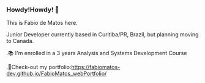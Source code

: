### Howdy!Howdy! 👋
This is Fabio de Matos here.

Junior Developer currently based in Curitiba/PR, Brazil, but planning moving to Canada.

.📚 I'm enrolled in a 3 years Analysis and Systems Development Course

.📁Check-out my portfolio:https://fabiomatos-dev.github.io/FabioMatos_webPortfolio/

